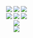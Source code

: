 
<div align=center> 

  <img src="https://img.shields.io/badge/Node.js-339933?style=flat-square&logo=Node.js&logoColor=white"/>
  <img src="https://img.shields.io/badge/NestJs-E0234E?style=flat-square&logo=NestJS&logoColor=white"/>
  <img src="https://img.shields.io/badge/Prisma-2D3748?style=flat-square&logo=Prismat&logoColor=black"/>
  <br>

  <img src="https://img.shields.io/badge/Docker-2496ED?style=flat-square&logo=Docker&logoColor=white"/>
  <img src="https://img.shields.io/badge/Ubuntu-E95420?style=flat-square&logo=Ubuntu&logoColor=white"/>
  <img src="https://img.shields.io/badge/Github Action-2088FF?style=flat-square&logo=Github Action&logoColor=white"/>

  <br>

</div>

<div align=center> 
   <img src="https://github-readme-stats.vercel.app/api/top-langs/?username=Dote10&hide=html,css&count_private=true&layout=compact"/>
     <!--<img src="https://github-readme-stats.vercel.app/api?username=Dote10&show_icons=true"/>--!>
</div>

<div align=center>
  <a href="https://dodote10.tistory.com/tag/%ED%9A%8C%EA%B3%A0%EB%A1%9D">
 <img src="https://user-images.githubusercontent.com/65346989/127509417-c2f672e7-70a8-4d44-b43f-70364e022a81.png"/>
  </a>
</div>


<!--
**Dote10/Dote10** is a ✨ _special_ ✨ repository because its `README.md` (this file) appears on your GitHub profile.

Here are some ideas to get you started:

- 🔭 I’m currently working on ...
- 🌱 I’m currently learning ...
- 👯 I’m looking to collaborate on ...
- 🤔 I’m looking for help with ...
- 💬 Ask me about ...
- 📫 How to reach me: ...
- 😄 Pronouns: ...
- ⚡ Fun fact: ...
-->
